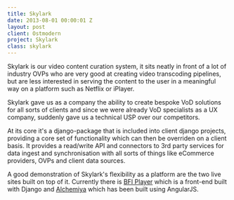 ```yaml
---
title: Skylark
date: 2013-08-01 00:00:01 Z
layout: post
client: Ostmodern
project: Skylark
class: skylark
---
```


<p>Skylark is our video content curation system, it sits neatly in front of a lot of industry
OVPs who are very good at creating video transcoding pipelines, but are less interested in
serving the content to the user in a meaningful way on a platform such as Netflix or iPlayer.</p>

<p>Skylark gave us as a company the ability to create bespoke VoD solutions for all sorts of
clients and since we were already VoD specialists as a UX company, suddenly gave us a 
technical USP over our competitors.</p>

<p>At its core it's a django-package that is included into client django projects, providing
a core set of functionality which can then be overriden on a client basis. It provides a
read/write API and connectors to 3rd party services for data ingest and synchronisation with
all sorts of things like eCommerce providers, OVPs and client data sources.</p>

<p>A good demonstration of Skylark's flexibility as a platform are the two live sites built
on top of it. Currently there is <a href="https://player.bfi.org.uk/">BFI Player</a> which is
a front-end built with Django and <a href="https://www.alchemiya.com/">Alchemiya</a> which has
been built using AngularJS.</p>
